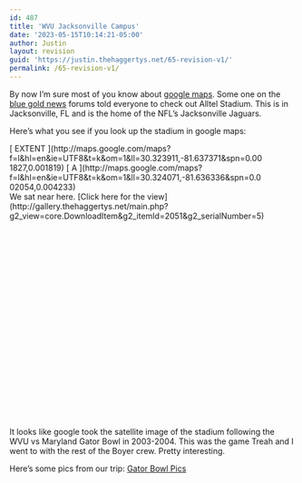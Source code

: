 ```yaml
---
id: 487
title: 'WVU Jacksonville Campus'
date: '2023-05-15T10:14:21-05:00'
author: Justin
layout: revision
guid: 'https://justin.thehaggertys.net/65-revision-v1/'
permalink: /65-revision-v1/
---
```


By now I’m sure most of you know about [google maps](http://maps.google.com). Some one on the [blue gold news](http://www.bluegoldnews.com/) forums told everyone to check out Alltel Stadium. This is in Jacksonville, FL and is the home of the NFL’s Jacksonville Jaguars.

Here’s what you see if you look up the stadium in google maps:  
 <meta content="ABQIAAAAVr9wKEQgc8NugwwMxvKu0xSyVq52LXexgWo7wXiTAF2NZdd5oxTMK4QW-DEzF1vdoBXpdnUq-5Ax4Q" name="gmapkey"></meta>  
 <script src="./gmapez-2.js" type="text/javascript"></script>

<div class="GMapEZ GSmallZoomControl" style="width: 450px; height: 500px;"> [  
 EXTENT  
 ](http://maps.google.com/maps?f=l&hl=en&ie=UTF8&t=k&om=1&ll=30.323911,-81.637371&spn=0.001827,0.001819)  
 [  
 A  
 ](http://maps.google.com/maps?f=l&hl=en&ie=UTF8&t=k&om=1&ll=30.324071,-81.636336&spn=0.002054,0.004233)<div> We sat near here.  
 [Click here for the view](http://gallery.thehaggertys.net/main.php?g2_view=core.DownloadItem&g2_itemId=2051&g2_serialNumber=5) </div></div>It looks like google took the satellite image of the stadium following the WVU vs Maryland Gator Bowl in 2003-2004. This was the game Treah and I went to with the rest of the Boyer crew. Pretty interesting.

Here’s some pics from our trip: [Gator Bowl Pics](http://gallery.thehaggertys.net/main.php?g2_itemId=1876)